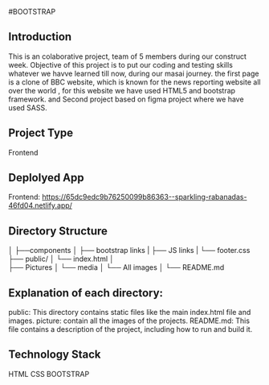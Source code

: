 #BOOTSTRAP

## Introduction
This is an colaborative project, team of 5 members during our construct week. Objective of this project is to put our coding and testing skills whatever we havve learned till now, during our masai journey. the first page is a clone of BBC website, which is known for the news reporting website all over the world , for this website we have used HTML5 and bootstrap framework. and Second project based on figma project where we have used SASS.

## Project Type
Frontend

## Deplolyed App
Frontend: https://65dc9edc9b76250099b86363--sparkling-rabanadas-46fd04.netlify.app/ 

## Directory Structure
│
├──components
│       ├── bootstrap links
|       ├── JS links
|       └── footer.css 
├── public/
│    └── index.html
│  
├── Pictures
│    └── media
│         └── All images
│
└── README.md

## Explanation of each directory:

 public: This directory contains static files like the main index.html file and images.
 picture: contain all the images of the projects.
 README.md: This file contains a description of the project, including how to run and build it.

## Technology Stack
HTML
CSS
BOOTSTRAP


